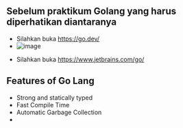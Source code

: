 ## Sebelum praktikum Golang yang harus diperhatikan diantaranya

- Silahkan buka https://go.dev/
- ![image](https://user-images.githubusercontent.com/15622730/227665638-2d72b6ae-a0cb-4c88-aaa8-b257205b8556.png)
* Silahkan buka https://www.jetbrains.com/go/

## Features of Go Lang
* Strong and statically typed
* Fast Compile Time
* Automatic Garbage Collection
* 
